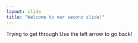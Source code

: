 ```yaml
---
layout: slide
title: "Welcome to our second slide!"
---
```

Trying to get through
Use the left arrow to go back!
